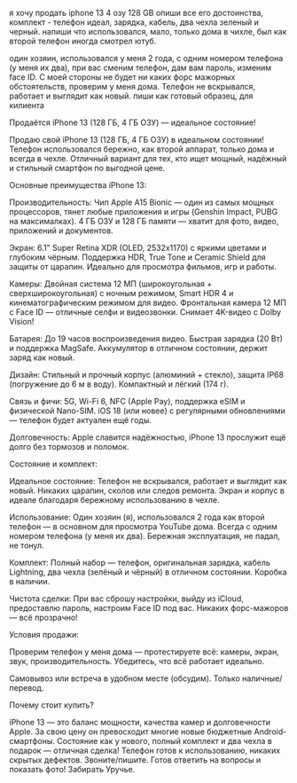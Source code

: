 я хочу продать iphone 13  4 озу 128 GB
опиши все его достоинства, комплект - телефон идеал, зарядка, кабель, два чехла зеленый и черный.
напиши что использовался, мало, только дома в чихле, был как второй телефон иногда смотрел ютуб.

один хозяин, использовался у меня 2 года, с одним номером телефона (у меня их два), при вас сменим телефон, дам вам пароль, изменим face ID.
С моей стороны не будет ни каких форс мажорных обстоятельств, проверим у меня дома.
Телефон не вскрывался, работает и выглядит как новый.
пиши как готовый образец, для килиента


Продаётся iPhone 13 (128 ГБ, 4 ГБ ОЗУ) — идеальное состояние!

Продаю свой iPhone 13 (128 ГБ, 4 ГБ ОЗУ) в идеальном состоянии! Телефон использовался бережно, как второй аппарат, только дома и всегда в чехле. Отличный вариант для тех, кто ищет мощный, надёжный и стильный смартфон по выгодной цене.

Основные преимущества iPhone 13:





Производительность: Чип Apple A15 Bionic — один из самых мощных процессоров, тянет любые приложения и игры (Genshin Impact, PUBG на максималках). 4 ГБ ОЗУ и 128 ГБ памяти — хватит для фото, видео, приложений и документов.



Экран: 6.1" Super Retina XDR (OLED, 2532x1170) с яркими цветами и глубоким чёрным. Поддержка HDR, True Tone и Ceramic Shield для защиты от царапин. Идеально для просмотра фильмов, игр и работы.



Камеры: Двойная система 12 МП (широкоугольная + сверхширокоугольная) с ночным режимом, Smart HDR 4 и кинематографическим режимом для видео. Фронтальная камера 12 МП с Face ID — отличные селфи и видеозвонки. Снимает 4K-видео с Dolby Vision!



Батарея: До 19 часов воспроизведения видео. Быстрая зарядка (20 Вт) и поддержка MagSafe. Аккумулятор в отличном состоянии, держит заряд как новый.



Дизайн: Стильный и прочный корпус (алюминий + стекло), защита IP68 (погружение до 6 м в воду). Компактный и лёгкий (174 г).



Связь и фичи: 5G, Wi-Fi 6, NFC (Apple Pay), поддержка eSIM и физической Nano-SIM. iOS 18 (или новее) с регулярными обновлениями — телефон будет актуален ещё годы.



Долговечность: Apple славится надёжностью, iPhone 13 прослужит ещё долго без тормозов и поломок.

Состояние и комплект:





Идеальное состояние: Телефон не вскрывался, работает и выглядит как новый. Никаких царапин, сколов или следов ремонта. Экран и корпус в идеале благодаря бережному использованию в чехле.



Использование: Один хозяин (я), использовался 2 года как второй телефон — в основном для просмотра YouTube дома. Всегда с одним номером телефона (у меня их два). Бережная эксплуатация, не падал, не тонул.



Комплект: Полный набор — телефон, оригинальная зарядка, кабель Lightning, два чехла (зелёный и чёрный) в отличном состоянии. Коробка в наличии.



Чистота сделки: При вас сброшу настройки, выйду из iCloud, предоставлю пароль, настроим Face ID под вас. Никаких форс-мажоров — всё прозрачно!

Условия продажи:



Проверим телефон у меня дома — протестируете всё: камеры, экран, звук, производительность. Убедитесь, что всё работает идеально.




Самовывоз или встреча в удобном месте (обсудим). Только наличные/перевод.

Почему стоит купить?

iPhone 13 — это баланс мощности, качества камер и долговечности Apple. За свою цену он превосходит многие новые бюджетные Android-смартфоны. Состояние как у нового, полный комплект и два чехла в подарок — отличная сделка! Телефон готов к использованию, никаких скрытых дефектов. Звоните/пишите. Готов ответить на вопросы и показать фото!
Забирать Уручье.